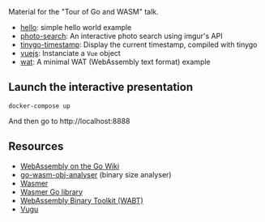 Material for the "Tour of Go and WASM" talk.

- [hello](hello): simple hello world example
- [photo-search](photo-search): An interactive photo search using imgur's API
- [tinygo-timestamp](tinygo-timestamp): Display the current timestamp, compiled with tinygo
- [vuejs](vuejs): Instanciate a `Vue` object
- [wat](wat): A minimal WAT (WebAssembly text format) example

## Launch the interactive presentation

```
docker-compose up
```
And then go to http://localhost:8888

## Resources

- [WebAssembly on the Go Wiki](https://github.com/golang/go/wiki/WebAssembly)
- [go-wasm-obj-analyser](https://github.com/Ackar/go-wasm-obj-analyser) (binary size analyser)
- [Wasmer](https://wasmer.io/)
- [Wasmer Go library](https://github.com/wasmerio/go-ext-wasm)
- [WebAssembly Binary Toolkit (WABT)](https://github.com/WebAssembly/wabt)
- [Vugu](https://www.vugu.org/)
